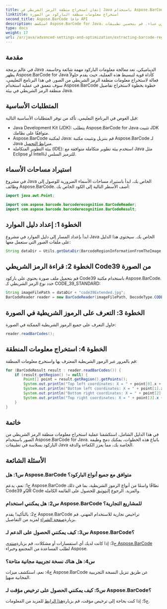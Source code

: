 ```yaml
---
title: إتقان استخراج منطقة الرمز الشريطي في Java باستخدام Aspose.BarCode
linktitle: استخراج معلومات منطقة الباركود من الصورة
second_title: Aspose.BarCode جافا API
description: استكشف Aspose.BarCode for Java، وهي مكتبة قوية لاستخراج تفاصيل منطقة الرمز الشريطي دون عناء. قم بتحسين تطبيقات Java الخاصة بك بدقة.
type: docs
weight: 17
url: /ar/java/advanced-settings-and-optimization/extracting-barcode-region-information/
---
```

## مقدمة

في عالم برمجة Java الديناميكي، تعد معالجة معلومات الباركود مهمة شائعة وحاسمة. يظهر Aspose.BarCode for Java كأداة قوية لتبسيط هذه العملية، حيث يقدم حلولاً فعالة لاستخراج معلومات منطقة الرمز الشريطي من الصور. في هذا البرنامج التعليمي، سوف نتعمق في عملية استخدام Aspose.BarCode خطوة بخطوة لاستخراج تفاصيل منطقة الرمز الشريطي في بيئة Java.

## المتطلبات الأساسية

قبل الغوص في البرنامج التعليمي، تأكد من توفر المتطلبات الأساسية التالية:

- Java Development Kit (JDK): يتطلب Aspose.BarCode for Java تثبيت JDK متوافقًا على نظامك.
-  Aspose.BarCode لمكتبة Java: قم بتنزيل وتثبيت مكتبة Aspose.BarCode لـ Java من[رابط التحميل](https://releases.aspose.com/barcode/java/).
- بيئة التطوير المتكاملة (IDE): استخدم بيئة تطوير متكاملة متوافقة مع Java مثل Eclipse أو IntelliJ للترميز السلس.

## استيراد مساحات الأسماء

في مشروع Java الخاص بك، ابدأ باستيراد مساحات الأسماء الضرورية للوصول إلى وظائف Aspose.BarCode. أضف الأسطر التالية إلى الكود الخاص بك:

```java
import java.awt.Point;

import com.aspose.barcode.barcoderecognition.BarCodeReader;
import com.aspose.barcode.barcoderecognition.BarCodeResult;


```

## الخطوة 1: إعداد دليل الموارد

ابدأ بإعداد المسار إلى دليل الموارد في مشروع Java الخاص بك. سيحتوي هذا الدليل على ملفات الصور التي ستعمل معها:

```java
String dataDir = Utils.getDataDir(BarcodeRegionInformationFromTheImage.class) + "BarcodeReader/advanced_features/";
```

## الخطوة 2: قراءة الرمز الشريطي Code39 من الصورة

قم بتحميل ملف صورة يحتوي على باركود Code39 باستخدام مكتبة Aspose.BarCode. حدد نوع الرمز الشريطي كـ CODE_39_STANDARD:

```java
String imageFilePath = dataDir + "code39Extended.jpg";
BarCodeReader reader = new BarCodeReader(imageFilePath, DecodeType.CODE_39_STANDARD);
```

## الخطوة 3: التعرف على الرموز الشريطية في الصورة

حاول التعرف على جميع الرموز الشريطية الممكنة في الصورة:

```java
reader.readBarCodes();
```

## الخطوة 4: استخراج معلومات المنطقة

قم بالمرور عبر الرموز الشريطية المعترف بها واستخرج معلومات المنطقة:

```java
for (BarCodeResult result : reader.readBarCodes()) {
    if (result.getRegion() != null) {
        Point[] point = result.getRegion().getPoints();
        System.out.println("Top left coordinates: X = " + point[0].x + ", Y = " + point[0].y);
        System.out.println("Bottom left coordinates: X = " + point[1].x + ", Y = " + point[1].y);
        System.out.println("Bottom right coordinates: X = " + point[2].x + ", Y = " + point[2].y);
        System.out.println("Top right coordinates: X = " + point[3].x + ", Y = " + point[3].y);
    }
}
```

## خاتمة

في هذا الدليل الشامل، استكشفنا عملية استخراج معلومات منطقة الرمز الشريطي من الصور باستخدام Aspose.BarCode for Java. باتباع هذه الخطوات، يمكنك دمج وظيفة الباركود بسلاسة في تطبيقات Java الخاصة بك، مما يعزز الكفاءة والدقة.

## الأسئلة الشائعة

### س1: هل Aspose.BarCode متوافق مع جميع أنواع الباركود؟

 ج1: نعم، يدعم Aspose.BarCode نطاقًا واسعًا من أنواع الرموز الشريطية، بما في ذلك Code39 وQR Code والمزيد. الرجوع إلى[توثيق](https://reference.aspose.com/barcode/java/) للحصول على القائمة الكاملة.

### س2: هل يمكنني استخدام Aspose.BarCode للمشاريع التجارية؟

 ج2: بالتأكيد! يقدم Aspose.BarCode تراخيص تجارية للاستخدام المهني. قم بزيارة[صفحة الشراء](https://purchase.aspose.com/buy) لمزيد من التفاصيل.

### س3: كيف يمكنني الحصول على الدعم لـ Aspose.BarCode؟

 ج3: إذا كانت لديك أي استفسارات أو مشكلات، قم بزيارة[منتدى Aspose.BarCode](https://forum.aspose.com/c/barcode/13) لطلب المساعدة من المجتمع وخبراء Aspose.

### س4: هل هناك نسخة تجريبية مجانية متاحة؟

 ج4: نعم، استكشف ميزات Aspose.BarCode عن طريق تنزيل النسخة التجريبية المجانية من[هنا](https://releases.aspose.com/).

### س5: كيف يمكنني الحصول على ترخيص مؤقت لـ Aspose.BarCode؟

 ج5: إذا كنت بحاجة إلى ترخيص مؤقت، قم بزيارة[هذا الرابط](https://purchase.aspose.com/temporary-license/) للمزيد من المعلومات.